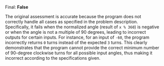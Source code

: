 Final: **False**

The original assessment is accurate because the program does not correctly handle all cases as specified in the problem description. Specifically, it fails when the normalized angle (result of `x % 360`) is negative or when the angle is not a multiple of 90 degrees, leading to incorrect outputs for certain inputs. For instance, for an input of `-60`, the program incorrectly returns `0` turns instead of the expected `3` turns. This clearly demonstrates that the program cannot provide the correct minimum number of 90-degree clockwise turns for all possible input angles, thus making it incorrect according to the specifications given.